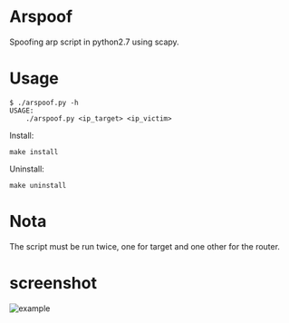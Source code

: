 # Arspoof
Spoofing arp script in python2.7 using scapy.

# Usage
```
$ ./arspoof.py -h
USAGE:
	./arspoof.py <ip_target> <ip_victim>
```
Install:
```
make install
```
Uninstall:
```
make uninstall
```
# Nota
The script must be run twice, one for target and one other for the router.

# screenshot
![example](http://image.noelshack.com/fichiers/2018/03/5/1516383873-arspoof.png)
